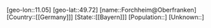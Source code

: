 ﻿---
location: [49.72,11.05]
type: City
tags:
- geo/City


SpocWebEntityId: 30212
isDeleted: false
confidential: public

---
[geo-lon::11.05]
[geo-lat::49.72]
[name::Forchheim@Oberfranken]
[Country::[[Germany]]]
[State::[[Bayern]]]
[Population::]
[Unknown::]

